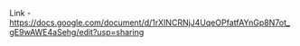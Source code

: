 Link - https://docs.google.com/document/d/1rXINCRNjJ4UqeOPfatfAYnGp8N7ot_gE9wAWE4aSehg/edit?usp=sharing

